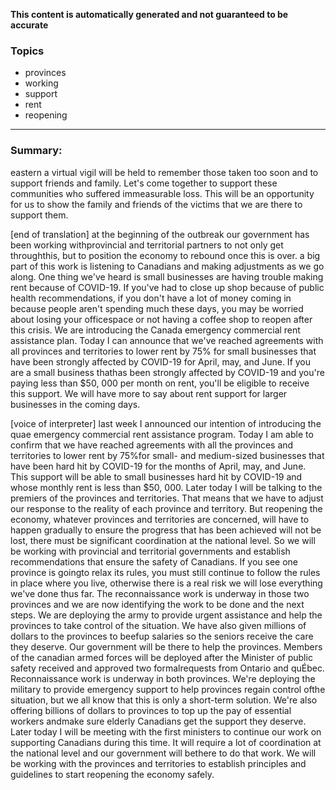 **This content is automatically generated and not guaranteed to be accurate**

### Topics

- provinces
- working
- support
- rent
- reopening

---

### Summary:

 eastern a virtual vigil will be held to remember those taken too soon and to support friends and family.
Let's come together to support these communities who suffered immeasurable loss.
This will be an opportunity for us to show the family and friends of the victims that we are there to support them.


[end of translation] at the beginning of the outbreak our government has been working withprovincial and territorial partners to not only get throughthis, but to position the economy to rebound once this is over.
a big part of this work is listening to Canadians and making adjustments as we go along.
One thing we've heard is small businesses are having trouble making rent because of COVID-19. If you've had to close up shop because of public health recommendations, if you don't have a lot of money coming in because people aren't spending much these days, you may be worried about losing your officespace or not having a coffee shop to reopen after this crisis.
We are introducing the Canada emergency commercial rent assistance plan.
Today I can announce that we've reached agreements with all provinces and territories to lower rent by 75% for small businesses that have been strongly affected by COVID-19 for April, may, and June.
If you are a small business thathas been strongly affected by COVID-19 and you're paying less than $50, 000 per month on rent, you'll be eligible to receive this support.
We will have more to say about rent support for larger businesses in the coming days.
 

[voice of interpreter] last week I announced our intention of introducing the quae emergency commercial rent assistance program.
Today I am able to confirm that we have reached agreements with all the provinces and territories to lower rent by 75%for small- and medium-sized businesses that have been hard hit by COVID-19 for the months of April, may, and June.
This support will be able to small businesses hard hit by COVID-19 and whose monthly rent is less than $50, 000.
Later today I will be talking to the premiers of the provinces and territories.
That means that we have to adjust our response to the reality of each province and territory.
But reopening the economy, whatever provinces and territories are concerned, will have to happen gradually to ensure the progress that has been achieved will not be lost, there must be significant coordination at the national level.
So we will be working with provincial and territorial governments and establish recommendations that ensure the safety of Canadians.
If you see one province is goingto relax its rules, you must still continue to follow the rules in place where you live, otherwise there is a real risk we will lose everything we've done thus far.
The reconnaissance work is underway in those two provinces and we are now identifying the work to be done and the next steps.
We are deploying the army to provide urgent assistance and help the provinces to take control of the situation.
We have also given millions of dollars to the provinces to beefup salaries so the seniors receive the care they deserve.
Our government will be there to help the provinces.
Members of the canadian armed forces will be deployed after the Minister of public safety received and approved two formalrequests from Ontario and quÉbec.
Reconnaissance work is underway in both provinces.
We're deploying the military to provide emergency support to help provinces regain control ofthe situation, but we all know that this is only a short-term solution.
We're also offering billions of dollars to provinces to top up the pay of essential workers andmake sure elderly Canadians get the support they deserve.
Later today I will be meeting with the first ministers to continue our work on supporting Canadians during this time.
It will require a lot of coordination at the national level and our government will bethere to do that work.
We will be working with the provinces and territories to establish principles and guidelines to start reopening the economy safely.